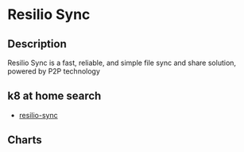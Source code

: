 # Resilio Sync

## Description

Resilio Sync is a fast, reliable, and simple file sync and share solution, powered by P2P technology

## k8 at home search

- [resilio-sync](https://nanne.dev/k8s-at-home-search/#/resilio-sync)

## Charts


